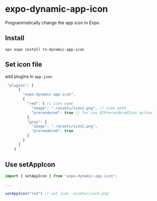 # expo-dynamic-app-icon

Programmatically change the app icon in Expo.

## Install

```
npx expo install rn-dynamic-app-icon
```

## Set icon file

add plugins in `app.json`

```typescript
 "plugins": [
      [
        "expo-dynamic-app-icon",
        {
          "red": { // icon name
            "image": "./assets/icon1.png", // icon path
            "prerendered": true // for ios UIPrerenderedIcon option
          },
          "gray": {
            "image": "./assets/icon2.png",
            "prerendered": true
          }
        }
      ]
    ]
```

## Use setAppIcon

```typescript
import { setAppIcon } from "expo-dynamic-app-icon";

...

setAppIcon("red") // set icon 'assets/icon1.png'
```

